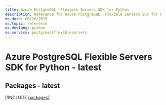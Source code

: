 ```yaml
---
title: Azure PostgreSQL  Flexible Servers SDK for Python
description: Reference for Azure PostgreSQL  Flexible Servers SDK for Python
ms.date: 06/20/2025
ms.topic: reference
ms.devlang: python
ms.service: postgresqlflexibleservers
---
```

# Azure PostgreSQL  Flexible Servers SDK for Python - latest
## Packages - latest
[!INCLUDE [packages](postgresql--flexible-servers-index.md)]